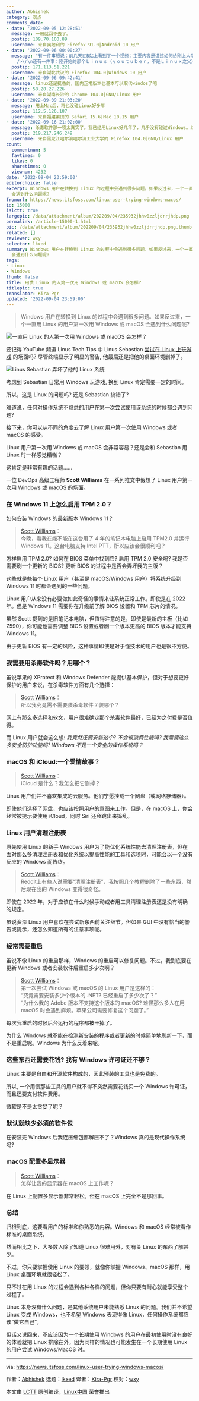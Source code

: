 ```yaml
---
author: Abhishek
category: 观点
comments_data:
- date: '2022-09-05 12:28:51'
  message: 一用就回不去了。
  postip: 109.70.100.89
  username: 来自奥地利的 Firefox 91.0|Android 10 用户
- date: '2022-09-06 00:00:27'
  message: "有一件事想说：前几天在B站上看到了一个视频：主要内容是讲述如何给刚上大学的大学生挑选电脑：其中绝大多数都是推荐Windows系统的PC，最犀利的一句话是：如果你还在Windows和mac之间犹豫，那就说明你不需要mac。但是这也说明了软件生态的重要性。在国外可能GNU+Linux能非常火热，但是在国内的教育工具普遍还是依赖Windows的情况下，使用Linux作为日常的操作系统还是十分困难的。<br
    />\r\n还有一件事：刚开始的那个Ｌｉｎｕｓ（ｙｏｕｔｕｂｅｒ，不是Ｌｉｎｕｘ之父），在Ｂ站有专门的账号，如果视频链接改为Ｂ站有可能会更好。<br />\r\n我发这条评论并非"
  postip: 171.113.51.221
  username: 来自湖北武汉的 Firefox 104.0|Windows 10 用户
- date: '2022-09-06 09:42:41'
  message: linux还是挺香的，国内正常版本也基本可以取代windos了吧
  postip: 58.20.27.226
  username: 来自湖南长沙的 Chrome 104.0|GNU/Linux 用户
- date: '2022-09-09 21:03:20'
  message: 用上Mac后，再也没碰Linux好多年
  postip: 112.5.126.187
  username: 来自福建莆田的 Safari 15.6|Mac 10.15 用户
- date: '2022-09-16 21:02:00'
  message: 杀毒软件那一项太真实了。我已经用Linux好几年了，几乎没有碰过Windows。以我自己的视角来看，Linux发行版可以定制得非常轻量，遇到问题自己去解决还能学习到很多东西。超赞！
  postip: 219.217.246.249
  username: 来自黑龙江哈尔滨哈尔滨工业大学的 Firefox 104.0|GNU/Linux 用户
count:
  commentnum: 5
  favtimes: 0
  likes: 0
  sharetimes: 0
  viewnum: 4232
date: '2022-09-04 23:59:00'
editorchoice: false
excerpt: Windows 用户在转换到 Linux 的过程中会遇到很多问题。如果反过来，一个一直用 Linux 的用户第一次用 Windows 或 macOS
  会遇到什么问题呢?
fromurl: https://news.itsfoss.com/linux-user-trying-windows-macos/
id: 15000
islctt: true
largepic: /data/attachment/album/202209/04/235932jhhw0zzljdrrjhdp.png
permalink: /article-15000-1.html
pic: /data/attachment/album/202209/04/235932jhhw0zzljdrrjhdp.png.thumb.jpg
related: []
reviewer: wxy
selector: lkxed
summary: Windows 用户在转换到 Linux 的过程中会遇到很多问题。如果反过来，一个一直用 Linux 的用户第一次用 Windows 或 macOS
  会遇到什么问题呢?
tags:
- Linux
- Windows
thumb: false
title: 用惯 Linux 的人第一次用 Windows 或 macOS 会怎样?
titlepic: true
translator: Kira-Pgr
updated: '2022-09-04 23:59:00'
---
```



> 
> Windows 用户在转换到 Linux 的过程中会遇到很多问题。如果反过来，一个一直用 Linux 的用户第一次用 Windows 或 macOS 会遇到什么问题呢?
> 
> 
> 


![一直用 Linux 的人第一次用 Windows 或 macOS 会怎样？](/data/attachment/album/202209/04/235932jhhw0zzljdrrjhdp.png)


还记得 YouTube 频道 Linus Tech Tips 中 Linus Sebastian [尝试在 Linux 上玩游戏](https://www.youtube.com/watch?v=0506yDSgU7M&t=788s) 的场面吗? 尽管终端显示了明显的警告, 他最后还是把他的桌面环境删掉了。


![Linus Sebastian 弄坏了他的 Linux 系统](/data/attachment/album/202209/05/000004ppvzdk7vp3bwebrd.jpg)


考虑到 Sebastian 日常用 Windows 玩游戏, 换到 Linux 肯定需要一定的时间。


所以，这是 Linux 的问题吗? 还是 Sebastian 搞错了?


难道说，任何对操作系统不熟悉的用户在第一次尝试使用该系统的时候都会遇到问题?


接下来，你可以从不同的角度去了解 Linux 用户第一次使用 Windows 或者 macOS 的感受。


Linux 用户第一次用 Windows 或 macOS 会非常容易？还是会和 Sebastian 用 Linux 时一样感觉糟糕？


这肯定是非常有趣的话题……


一位 DevOps 高级工程师 **Scott Williams** 在一系列推文中假想了 Linux 用户第一次用 Windows 或 macOS 的场面。


### 在 Windows 11 上怎么启用 TPM 2.0？


如何安装 Windows 的最新版本 Windows 11？



> 
> [Scott Williams](https://twitter.com/vwbusguy/status/1463543535630569473)：  
> 今晚，看我在能不能在这台用了 4 年的笔记本电脑上启用 TPM2.0 并运行 Windows 11。这台电脑支持 Intel PTT，所以应该会很顺利吧？
> 
> 
> 


怎样启用 TPM 2.0? 如何在 BIOS 菜单中找到它? 启用 TPM 2.0 安全吗? 我是否需要刷一个更新的 BIOS? 更新 BIOS 的过程中是否会弄坏我的主版？


这些就是些每个 Linux 用户（甚至是 macOS/Windows 用户）将系统升级到 Windows 11 时都会遇到的一些问题。


Linux 用户从来没有必要做如此奇怪的事情来让系统正常工作。即使是在 2022 年。但是 Windows 11 需要你在升级前了解 BIOS 设置和 TPM 芯片的情况。


虽然 Scott 提到的是旧笔记本电脑，但值得注意的是，即使是最新的主板（比如 Z590），你可能也需要调整 BIOS 设置或者刷一个版本更高的 BIOS 版本才能支持 Windows 11。


由于更新 BIOS 有一定的风险，这种事情即使是对于懂技术的用户也是很不方便。


### 我需要用杀毒软件吗？用哪个？


虽说苹果的 XProtect 和 Windows Defender 能提供基本保护，但对于想要更好保护的用户来说，在杀毒软件方面有几个选择：



> 
> [Scott Williams](https://twitter.com/vwbusguy/status/1463556939728572419)：  
> 所以我究竟需不需要装杀毒软件？装哪个？
> 
> 
> 


网上有那么多选择和软文，用户很难确定那个杀毒软件最好，已经为之付费是否值得。


而 Linux 用户就会这么想: *我竟然还要安装这个? 不会很浪费性能吗? 我需要这么多安全防护功能吗? Windows 不是一个安全的操作系统吗？*


### macOS 和 iCloud:一个爱情故事？



> 
> [Scott Williams](https://twitter.com/vwbusguy/status/1463579003504136192)：  
> iCloud 是什么？我怎么把它删掉？
> 
> 
> 


Linux 用户们并不喜欢集成的云服务。他们宁愿挂载一个网盘（或网络存储器）。


即使他们选择了网盘，也应该按照用户的意图来工作。但是，在 macOS 上，你会经常被提示要使用 iCloud，同时 Siri 还会跳出来捣乱。


### Linux 用户清理注册表


原先使用 Linux 的新手 Windows 用户为了能优化系统性能去清理注册表，但在面对那么多清理注册表和优化系统以提高性能的工具和选项时，可能会以一个没有反应的 Windows 而告终。



> 
> [Scott Williams](https://twitter.com/vwbusguy/status/1463595769051549697)：  
> Reddit上有些人说需要“清理注册表”，我按照几个教程删除了一些东西，然后现在我的 Windows 变得很奇怪。
> 
> 
> 


即使在 2022 年，对于应该在什么时候手动或者用工具清理注册表还是没有明确的规定。


虽说资深 Linux 用户喜欢在尝试新东西前关注细节。但如果 GUI 中没有恰当的警告或提示，还怎么知道所有的注意事项呢。


### 经常需要重启


虽说不像 Linux 的重启那样，Windows 的重启可以修复问题。不过，我到底要在更新 Windows 或者安装软件后重启多少次啊？



> 
> [Scott Williams](https://twitter.com/vwbusguy/status/1463538368956887043)：  
> 第一次尝试 Windows 或 macOS 的 Linux 用户是这样的：  
> “究竟需要安装多少个版本的 .NET? 已经重启了多少次了？”  
> “为什么我的 Adobe 版本不支持这个版本的 macOS? 难怪那么多人在用 macOS 时会遇到麻烦。苹果公司需要修复这个问题了。”
> 
> 
> 


每次我重启的时候后台运行的程序都被干掉了。


为什么 Windows 就不能在检测新安装的程序或者更新的时候简单地刷新一下，而不是重启呢。Windows 为什么反着来呢。


### 这些东西还需要花钱? 我有 Windows 许可证还不够？


Linux 主要是自由和开源软件构成的，因此预装的工具也是免费的。


所以, 一个用惯那些工具的用户就不得不突然需要花钱买一个 Windows 许可证，而且还要支付软件费用。


微软是不是太贪婪了呢？


### 默认就缺少必须的软件包


在安装完 Windows 后我连压缩包都解压不了？Windows 真的是现代操作系统吗?


### macOS 配置多显示器



> 
> [Scott Williams](https://twitter.com/vwbusguy/status/1463606807906029570)：  
> 怎样让我的显示器在 macOS 上工作呢？
> 
> 
> 


在 Linux 上配置多显示器非常轻松。但在 macOS 上完全不是那回事。


### 总结


归根到底，这要看用户的标准和你熟悉的内容。Windows 和 macOS 经常被看作标准的桌面系统。


然而相比之下，大多数人除了知道 Linux 很难用外，对有关 Linux 的东西了解甚少。


不过，你只要掌握使用 Linux 的要领，就像你掌握 Windows、macOS 那样，用 Linux 桌面环境就很轻松了。


只不过在用 Linux 的过程会遇到各种各样的问题，但你只要有耐心就能享受整个过程了。


Linux 本身没有什么问题，是其他系统用户未能熟悉 Linux 的问题。我们并不希望 Linux 变成 Windows，也不希望 Windows 表现得像 Linux，任何操作系统都应该“做它自己”。


但话又说回来，不应该因为一个长期使用 Windows 的用户在最初使用时没有良好的体验就把 Linux 排除在外，因为同样的情况也可能发生在一个长期使用 Linux 的用户尝试 Windows/MacOS 时。




---


via: <https://news.itsfoss.com/linux-user-trying-windows-macos/>


作者：[Abhishek](https://news.itsfoss.com/author/abhishek/) 选题：[lkxed](https://github.com/lkxed) 译者：[Kira-Pgr](https://github.com/Kira-Pgr) 校对：[wxy](https://github.com/wxy)


本文由 [LCTT](https://github.com/LCTT/TranslateProject) 原创编译，[Linux中国](https://linux.cn/) 荣誉推出